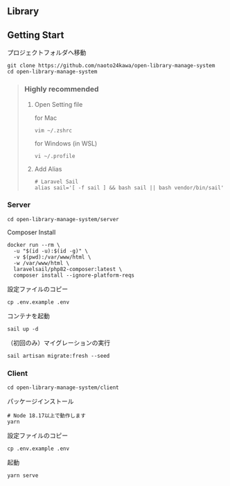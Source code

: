 ## Library

## Getting Start

プロジェクトフォルダへ移動

```shell
git clone https://github.com/naoto24kawa/open-library-manage-system
cd open-library-manage-system
```

> ### Highly recommended
>
> 1. Open Setting file
>
>    for Mac
>
>    ```
>    vim ~/.zshrc
>    ```
>
>    for Windows (in WSL)
>
>    ```
>    vi ~/.profile
>    ```
>
> 2. Add Alias
>
>    ```shell
>    # Laravel Sail
>    alias sail='[ -f sail ] && bash sail || bash vendor/bin/sail'
>    ```

### Server

```shell
cd open-library-manage-system/server
```

Composer Install

```shell
docker run --rm \
  -u "$(id -u):$(id -g)" \
  -v $(pwd):/var/www/html \
  -w /var/www/html \
  laravelsail/php82-composer:latest \
  composer install --ignore-platform-reqs
```

設定ファイルのコピー

```shell
cp .env.example .env
```

コンテナを起動

```shell
sail up -d
```

（初回のみ）マイグレーションの実行

```shell
sail artisan migrate:fresh --seed
```

### Client

```shell
cd open-library-manage-system/client
```

パッケージインストール

```shell
# Node 18.17以上で動作します
yarn
```

設定ファイルのコピー

```shell
cp .env.example .env
```

起動

```shell
yarn serve
```

